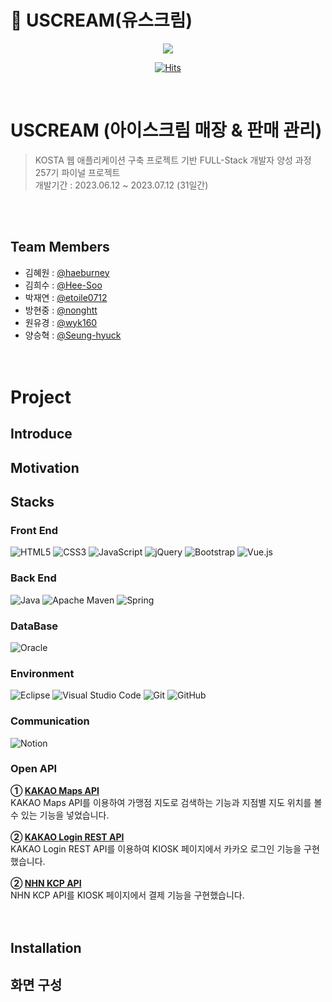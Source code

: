 # 🍧 USCREAM(유스크림)
<p align="center"><img src="https://github.com/nonghtt/final_uscream_vue/assets/76997276/71119b6c-78fc-4c92-b86a-da469aee166f"></p>

<div align=center>
  
[![Hits](https://hits.seeyoufarm.com/api/count/incr/badge.svg?url=https%3A%2F%2Fgithub.com%2Fnonghtt%2Ffinal_uscream_vue&count_bg=%23BEE96D&title_bg=%23474747&icon=&icon_color=%23E7E7E7&title=hits&edge_flat=false)](https://hits.seeyoufarm.com) 

</div><br/>

# USCREAM (아이스크림 매장 & 판매 관리)
>KOSTA 웹 애플리케이션 구축 프로젝트 기반 FULL-Stack 개발자 양성 과정 257기 파이널 프로젝트 <br/>
>개발기간 : 2023.06.12 ~ 2023.07.12 (31일간)

<br/><br/>

## Team Members 
- 김혜원 : <a href="https://github.com/haeburney">@haeburney</a>
- 김희수 : <a href="https://github.com/Hee-Soo">@Hee-Soo</a>
- 박재연 : <a href="https://github.com/etoile0712">@etoile0712</a>
- 방현중 : <a href="https://github.com/nonghtt">@nonghtt</a>
- 원유경 : <a href="https://github.com/wyk160">@wyk160</a>
- 양승혁 : <a href="https://github.com/Seung-hyuck">@Seung-hyuck</a><br/><br/><br/>



# Project 

## Introduce

## Motivation

## Stacks
<h3>Front End</h3>

![HTML5](https://img.shields.io/badge/html5-%23E34F26.svg?style=for-the-badge&logo=html5&logoColor=white)
![CSS3](https://img.shields.io/badge/css3-%231572B6.svg?style=for-the-badge&logo=css3&logoColor=white)
![JavaScript](https://img.shields.io/badge/javascript-%23323330.svg?style=for-the-badge&logo=javascript&logoColor=%23F7DF1E)
![jQuery](https://img.shields.io/badge/jquery-%230769AD.svg?style=for-the-badge&logo=jquery&logoColor=white)
![Bootstrap](https://img.shields.io/badge/bootstrap-%238511FA.svg?style=for-the-badge&logo=bootstrap&logoColor=white)
![Vue.js](https://img.shields.io/badge/vuejs-%2335495e.svg?style=for-the-badge&logo=vuedotjs&logoColor=%234FC08D)

<h3>Back End</h3>

![Java](https://img.shields.io/badge/java-%23ED8B00.svg?style=for-the-badge&logo=openjdk&logoColor=white)
![Apache Maven](https://img.shields.io/badge/Apache%20Maven-C71A36?style=for-the-badge&logo=Apache%20Maven&logoColor=white)
![Spring](https://img.shields.io/badge/spring-%236DB33F.svg?style=for-the-badge&logo=spring&logoColor=white)

<h3>DataBase</h3>

![Oracle](https://img.shields.io/badge/Oracle-F80000?style=for-the-badge&logo=oracle&logoColor=white)

<h3>Environment</h3>

![Eclipse](https://img.shields.io/badge/Eclipse-FE7A16.svg?style=for-the-badge&logo=Eclipse&logoColor=white)
![Visual Studio Code](https://img.shields.io/badge/Visual%20Studio%20Code-0078d7.svg?style=for-the-badge&logo=visual-studio-code&logoColor=white)
![Git](https://img.shields.io/badge/git-%23F05033.svg?style=for-the-badge&logo=git&logoColor=white)
![GitHub](https://img.shields.io/badge/github-%23121011.svg?style=for-the-badge&logo=github&logoColor=white)

<h3>Communication</h3>

![Notion](https://img.shields.io/badge/Notion-%23000000.svg?style=for-the-badge&logo=notion&logoColor=white)

<h3>Open API</h3>

<strong>① [KAKAO Maps API](https://apis.map.kakao.com/)</strong><br/>
KAKAO Maps API를 이용하여 가맹점 지도로 검색하는 기능과 지점별 지도 위치를 볼 수 있는 기능을 넣었습니다.<br/><br/>
<strong>② [KAKAO Login REST API](https://developers.kakao.com/docs/latest/ko/kakaologin/rest-api)</strong><br/>
KAKAO Login REST API를 이용하여 KIOSK 페이지에서 카카오 로그인 기능을 구현했습니다.<br/><br/>
<strong>② [NHN KCP API](https://developer.kcp.co.kr/)</strong><br/>
NHN KCP API를 KIOSK 페이지에서 결제 기능을 구현했습니다.<br/><br/><br/>


## Installation

## 화면 구성 







